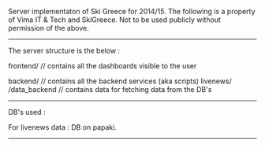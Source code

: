 Server implementaton of Ski Greece for 2014/15. The following is a property of Vima IT & Tech and SkiGreece.
Not to be used publicly without permission of the above.
 
-------------------------------------------------------------

The server structure is the below :

frontend/			// contains all the dashboards visible to the user


backend/			// contains all the backend services (aka scripts)
	livenews/	
		/data_backend 	// contains data for fetching data from the DB's





-------------------------------------------------------------

DB's used :

For livenews data : DB on papaki.






-------------------------------------------------------------


